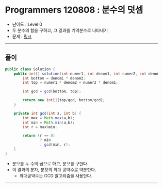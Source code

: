 # Programmers 120808 : 분수의 덧셈
- 난이도 : Level 0
- 두 분수의 합을 구하고, 그 결과를 기약분수로 나타내기
- 문제 : [링크](https://school.programmers.co.kr/learn/courses/30/lessons/120808)

---

## 풀이
```java
public class Solution {
    public int[] solution(int numer1, int denom1, int numer2, int denom2) {
        int bottom = denom1 * denom2;
        int top = numer1 * denom2 + numer2 * denom1;

        int gcd = gcd(bottom, top);

        return new int[]{top/gcd, bottom/gcd};
    }

    private int gcd(int a, int b) {
        int max = Math.max(a,b);
        int min = Math.min(a,b);
        int r = max%min;

        return (r == 0)
                ? min
                : gcd(min, r);
    }
}
```
- 분모를 두 수의 곱으로 하고, 분모를 구한다.
- 이 결과의 분자, 분모의 최대 공약수로 약분한다.
  - 최대공약수는 GCD 알고리즘을 사용한다.

---
